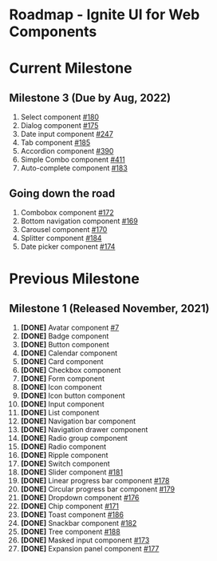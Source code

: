 # Roadmap - Ignite UI for Web Components

# Current Milestone

## Milestone 3 (Due by Aug, 2022)

1. Select component [#180](https://github.com/IgniteUI/igniteui-webcomponents/issues/180) 
2. Dialog component [#175](https://github.com/IgniteUI/igniteui-webcomponents/issues/175)
3. Date input component [#247](https://github.com/IgniteUI/igniteui-webcomponents/issues/247)
4. Tab component [#185](https://github.com/IgniteUI/igniteui-webcomponents/issues/185)
5. Accordion component [#390](https://github.com/IgniteUI/igniteui-webcomponents/issues/390)
6. Simple Combo component [#411](https://github.com/IgniteUI/igniteui-webcomponents/issues/411)
7. Auto-complete component [#183](https://github.com/IgniteUI/igniteui-webcomponents/issues/183)


## Going down the road

1. Combobox component [#172](https://github.com/IgniteUI/igniteui-webcomponents/issues/172)
2. Bottom navigation component [#169](https://github.com/IgniteUI/igniteui-webcomponents/issues/169)
3. Carousel component [#170](https://github.com/IgniteUI/igniteui-webcomponents/issues/170)
4. Splitter component [#184](https://github.com/IgniteUI/igniteui-webcomponents/issues/184)
5. Date picker component [#174](https://github.com/IgniteUI/igniteui-webcomponents/issues/174)

# Previous Milestone

## Milestone 1 (Released November, 2021)

1. **[DONE]** Avatar component [#7](https://github.com/IgniteUI/igniteui-webcomponents/issues/7)
2. **[DONE]** Badge component
3. **[DONE]** Button component
4. **[DONE]** Calendar component
5. **[DONE]** Card component
6. **[DONE]** Checkbox component
7. **[DONE]** Form component
8. **[DONE]** Icon component
9. **[DONE]** Icon button component
10. **[DONE]** Input component
11. **[DONE]** List component
12. **[DONE]** Navigation bar component
13. **[DONE]** Navigation drawer component
14. **[DONE]** Radio group component
15. **[DONE]** Radio component
16. **[DONE]** Ripple component
17. **[DONE]** Switch component
18. **[DONE]** Slider component [#181](https://github.com/IgniteUI/igniteui-webcomponents/issues/181)
19. **[DONE]** Linear progress bar component [#178](https://github.com/IgniteUI/igniteui-webcomponents/issues/178)
20. **[DONE]** Circular progress bar component [#179](https://github.com/IgniteUI/igniteui-webcomponents/issues/179)
21. **[DONE]** Dropdown component [#176](https://github.com/IgniteUI/igniteui-webcomponents/issues/176)
22. **[DONE]** Chip component [#171](https://github.com/IgniteUI/igniteui-webcomponents/issues/171) 
23. **[DONE]** Toast component [#186](https://github.com/IgniteUI/igniteui-webcomponents/issues/186)
24. **[DONE]** Snackbar component [#182](https://github.com/IgniteUI/igniteui-webcomponents/issues/182)
25. **[DONE]** Tree component [#188](https://github.com/IgniteUI/igniteui-webcomponents/issues/188)
26. **[DONE]** Masked input component [#173](https://github.com/IgniteUI/igniteui-webcomponents/issues/173)
27. **[DONE]** Expansion panel component [#177](https://github.com/IgniteUI/igniteui-webcomponents/issues/177)

